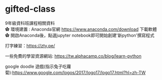 # gifted-class
9年級資科班課程相關資料  
✿ 環境建置 : Anaconda官網 https://www.anaconda.com/download 下載軟體  
✿ 開啟Anaconda後，點選jupyter notebook即可開始創建'新python'撰寫程式    

打字練習：https://zty.pe/  

一些免費的學習資源網站:
https://tw.alphacamp.co/blog/learn-python  

google doodle 遊戲(指示兔子吃蘿蔔):https://www.google.com/logos/2017/logo17/logo17.html?hl=zh-TW  
